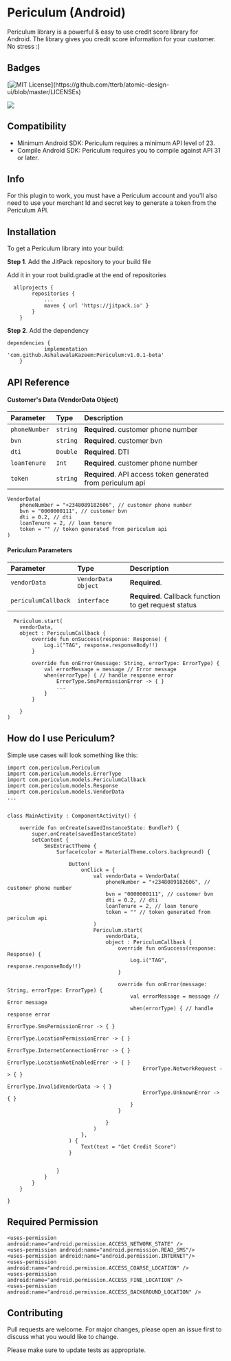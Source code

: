 
# Periculum (Android)

Periculum library is a powerful & easy to use credit score library for Android.
The library gives you credit score information for your customer. No stress :)


## Badges

[![MIT License](https://img.shields.io/apm/l/atomic-design-ui.svg?)](https://github.com/tterb/atomic-design-ui/blob/master/LICENSEs)

[![](https://jitpack.io/v/AshaluwalaKazeem/Periculum.svg)](https://jitpack.io/#AshaluwalaKazeem/Periculum)


## Compatibility

- Minimum Android SDK: Periculum requires a minimum API level of 23.
- Compile Android SDK: Periculum requires you to compile against API 31 or later.
## Info

For this plugin to work, you must have a Periculum account and you'll also 
need to use your merchant Id and secret key to generate a token from the 
Periculum API.


## Installation

To get a Periculum library into your build:

**Step 1**. Add the JitPack repository to your build file

Add it in your root build.gradle at the end of repositories

```
  allprojects {
		repositories {
			...
			maven { url 'https://jitpack.io' }
		}
	}
```

**Step 2**. Add the dependency

```
dependencies {
	        implementation 'com.github.AshaluwalaKazeem:Periculum:v1.0.1-beta'
	}
```


## API Reference

#### Customer's Data (VendorData Object)

| Parameter | Type     | Description                |
| :-------- | :------- | :------------------------- |
| `phoneNumber` | `string` | **Required**. customer phone number |
| `bvn` | `string` | **Required**. customer bvn |
| `dti` | `Double` | **Required**. DTI |
| `loanTenure` | `Int` | **Required**. customer phone number |
| `token` | `string` | **Required**. API access token generated from periculum api |


```
VendorData(
    phoneNumber = "+2348089182606", // customer phone number
    bvn = "0000000111", // customer bvn
    dti = 0.2, // dti
    loanTenure = 2, // loan tenure
    token = "" // token generated from periculum api
)
```

#### Periculum Parameters

| Parameter | Type     | Description                       |
| :-------- | :------- | :-------------------------------- |
| `vendorData`      | `VendorData Object` | **Required**. |
| `periculumCallback`      | `interface` | **Required**. Callback function to get request status |



```
  Periculum.start(
    vendorData,
    object : PericulumCallback {
        override fun onSuccess(response: Response) {
            Log.i("TAG", response.responseBody!!)
        }

        override fun onError(message: String, errorType: ErrorType) {
            val errorMessage = message // Error message
            when(errorType) { // handle response error
                ErrorType.SmsPermissionError -> { }
                ...
            }
        }

    }
)
```


## How do I use Periculum?

Simple use cases will look something like this:

```
import com.periculum.Periculum
import com.periculum.models.ErrorType
import com.periculum.models.PericulumCallback
import com.periculum.models.Response
import com.periculum.models.VendorData
...


class MainActivity : ComponentActivity() {

    override fun onCreate(savedInstanceState: Bundle?) {
        super.onCreate(savedInstanceState)
        setContent {
            SmsExtractTheme {
                Surface(color = MaterialTheme.colors.background) {

                    Button(
                        onClick = {
                            val vendorData = VendorData(
                                phoneNumber = "+2348089182606", // customer phone number
                                bvn = "0000000111", // customer bvn
                                dti = 0.2, // dti
                                loanTenure = 2, // loan tenure
                                token = "" // token generated from periculum api
                            )
                            Periculum.start(
                                vendorData,
                                object : PericulumCallback {
                                    override fun onSuccess(response: Response) {
                                        Log.i("TAG", response.responseBody!!)
                                    }

                                    override fun onError(message: String, errorType: ErrorType) {
                                        val errorMessage = message // Error message
                                        when(errorType) { // handle response error
                                            ErrorType.SmsPermissionError -> { }
                                            ErrorType.LocationPermissionError -> { }
                                            ErrorType.InternetConnectionError -> { }
                                            ErrorType.LocationNotEnabledError -> { }
                                            ErrorType.NetworkRequest -> { }
                                            ErrorType.InvalidVendorData -> { }
                                            ErrorType.UnknownError -> { }
                                        }
                                    }

                                }
                            )
                        },
                    ) {
                        Text(text = "Get Credit Score")
                    }


                }
            }
        }
    }

}
```
## Required Permission

```
<uses-permission android:name="android.permission.ACCESS_NETWORK_STATE" />
<uses-permission android:name="android.permission.READ_SMS"/>
<uses-permission android:name="android.permission.INTERNET"/>
<uses-permission android:name="android.permission.ACCESS_COARSE_LOCATION" />
<uses-permission android:name="android.permission.ACCESS_FINE_LOCATION" />
<uses-permission android:name="android.permission.ACCESS_BACKGROUND_LOCATION" />
```
## Contributing

Pull requests are welcome. For major changes, please open an issue first to discuss what you would like to change.

Please make sure to update tests as appropriate.

